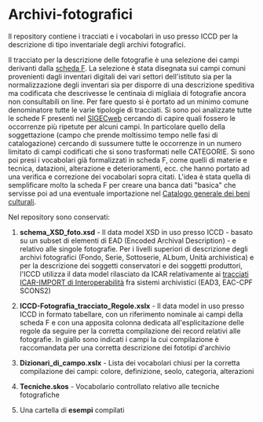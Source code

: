 # Archivi-fotografici
Il repository contiene i tracciati e i vocabolari in uso presso ICCD per la descrizione di tipo inventariale degli archivi fotografici.

Il tracciato per la descrizione delle fotografie è una selezione dei campi derivanti dalla <a href="http://www.iccd.beniculturali.it/it/ricercanormative/62/f-fotografia-4_00">scheda F</a>. La selezione è stata disegnata sui campi comuni provenienti dagli inventari digitali dei vari settori dell'istituto sia per la normalizzazione degli inventari sia per disporre di una descrizione speditiva ma codificata che descrivesse le centinaia di migliaia di fotografie ancora non consultabili on line. Per fare questo si è portato ad un minimo comune denominatore tutte le varie tipologie di tracciati. Si sono poi analizzate tutte le schede F presenti nel <a href="http://www.iccd.beniculturali.it/it/sigec-web">SIGECweb</a> cercando di capire quali fossero le occorrenze più ripetute per alcuni campi. In particolare quello della soggettazione (campo che prende moltissimo tempo nelle fasi di catalogazione) cercando di sussumere tutte le occorrenze in un numero limitato di campi codificati che si sono trasformati nelle CATEGORIE. Si sono poi presi i vocabolari già formalizzati in scheda F, come quelli di materie e tecnica, datazioni, alterazione e deterioramenti, ecc. che hanno portato ad una verifica e correzione dei vocabolari sopra citati. L'idea è stata quella di semplificare molto la scheda F per creare una banca dati "basica" che servisse poi ad una eventuale importazione nel <a href="https://www.catalogo.beniculturali.it/">Catalogo generale dei beni culturali</a>.

Nel repository sono conservati:
1) <b>schema_XSD_foto.xsd</b> - Il data model XSD in uso presso ICCD - basato su un subset di elementi di EAD (Encoded Archival Description) - e relativo alle singole fotografie. Per i livelli superiori di descrizione degli archivi fotografici (Fondo, Serie, Sottoserie, ALbum, Unità archivistica) e per la descrizione dei soggetti conservatori e dei soggetti produttori, l'ICCD utilizza il data model rilasciato da ICAR relativamente ai <a href="https://www.icar.beniculturali.it/fileadmin/risorse/Accordi_e_convenzioni/Interoperabilita_sistemi_archivistici_tracciati_ICAR_20180925.pdf">tracciati ICAR-IMPORT di Interoperabilità</a> fra sistemi archivistici (EAD3, EAC-CPF SCONS2)

2) <b>ICCD-Fotografia_tracciato_Regole.xslx</b> - Il data model in uso presso ICCD in formato tabellare, con un riferimento nominale ai campi della scheda F e con una apposita colonna dedicata all'esplicitazione delle regole da seguire per la corretta compilazione dei record relativi alle fotografie. In giallo sono indicati i campi la cui compilazione è raccomandata per una corretta descrizione dei fototipi d'archivio

3) <b>Dizionari_di_campo.xslx</b> -  Lista dei vocabolari chiusi per la corretta compilazione dei campi: colore, definizione, seolo, categoria, alterazioni

4) <b>Tecniche.skos</b> - Vocabolario controllato relativo alle tecniche fotografiche

5) Una cartella di <b>esempi</b> compilati
